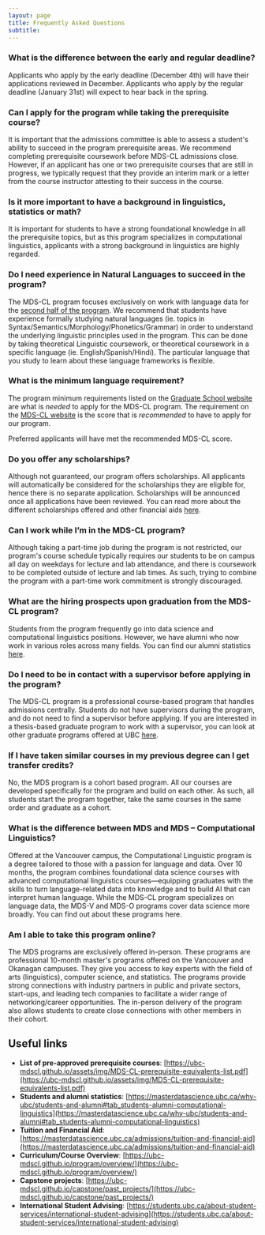 ```yaml
---
layout: page
title: Frequently Asked Questions
subtitle: 
---
```


### What is the difference between the early and regular deadline?  

Applicants who apply by the early deadline (December 4th) will have their applications reviewed in December. Applicants who apply by the regular deadline (January 31st) will expect to hear back in the spring.   


### Can I apply for the program while taking the prerequisite course?  

It is important that the admissions committee is able to assess a student's ability to succeed in the program prerequisite areas. We recommend completing prerequisite coursework before MDS-CL admissions close. However, if an applicant has one or two prerequisite courses that are still in progress, we typically request that they provide an interim mark or a letter from the course instructor attesting to their success in the course. 


### Is it more important to have a background in linguistics, statistics or math?  

It is important for students to have a strong foundational knowledge in all the prerequisite topics, but as this program specializes in computational linguistics, applicants with a strong background in linguistics are highly regarded.  


### Do I need experience in Natural Languages to succeed in the program?  

The MDS-CL program focuses exclusively on work with language data for the [second half of the program](https://masterdatascience.ubc.ca/programs/computational-linguistics#:~:text=Winter:%20January%20-%20April). We recommend that students have experience formally studying natural languages (ie. topics in Syntax/Semantics/Morphology/Phonetics/Grammar) in order to understand the underlying linguistic principles used in the program. This can be done by taking theoretical Linguistic coursework, or theoretical coursework in a specific language (ie. English/Spanish/Hindi). The particular language that you study to learn about these language frameworks is flexible.   


### What is the minimum language requirement?  

The program minimum requirements listed on the [Graduate School website](https://www.grad.ubc.ca/prospective-students/application-admission/ielts-program-minimum-requirements) are what is *needed* to apply for the MDS-CL program. The requirement on the [MDS-CL website](https://masterdatascience.ubc.ca/admissions/international-students#:~:text=Language%20Requirements) is the score that is *recommended* to have to apply for our program.  

Preferred applicants will have met the recommended MDS-CL score. 

 
### Do you offer any scholarships?  

Although not guaranteed, our program offers scholarships. All applicants will automatically be considered for the scholarships they are eligible for, hence there is no separate application. Scholarships will be announced once all applications have been reviewed. You can read more about the different scholarships offered and other financial aids [here](https://masterdatascience.ubc.ca/admissions/tuition-and-financial-aid). 

 
### Can I work while I’m in the MDS-CL program?  

Although taking a part-time job during the program is not restricted, our program's course schedule typically requires our students to be on campus all day on weekdays for lecture and lab attendance, and there is coursework to be completed outside of lecture and lab times. As such, trying to combine the program with a part-time work commitment is strongly discouraged. 

 
### What are the hiring prospects upon graduation from the MDS-CL program? 

Students from the program frequently go into data science and computational linguistics positions. However, we have alumni who now work in various roles across many fields.  You can find our alumni statistics [here](https://masterdatascience.ubc.ca/why-ubc/students-and-alumni#tab_students-alumni-computational-linguistics).  
 

### Do I need to be in contact with a supervisor before applying in the program?  

The MDS-CL program is a professional course-based program that handles admissions centrally. Students do not have supervisors during the program, and do not need to find a supervisor before applying. If you are interested in a thesis-based graduate program to work with a supervisor, you can look at other graduate programs offered at UBC [here](https://www.grad.ubc.ca/prospective-students/graduate-degree-programs). 

 
### If I have taken similar courses in my previous degree can I get transfer credits? 

No, the MDS program is a cohort based program. All our courses are developed specifically for the program and build on each other. As such, all students start the program together, take the same courses in the same order and graduate as a cohort. 

 
### What is the difference between MDS and MDS – Computational Linguistics? 

Offered at the Vancouver campus, the Computational Linguistic program is a degree tailored to those with a passion for language and data. Over 10 months, the program combines foundational data science courses with advanced computational linguistics courses—equipping graduates with the skills to turn language-related data into knowledge and to build AI that can interpret human language. While the MDS-CL program specializes on language data, the MDS-V and MDS-O programs cover data science more broadly. You can find out about these programs here.  

 
### Am I able to take this program online? 

The MDS programs are exclusively offered in-person. These programs are professional 10-month master's programs offered on the Vancouver and Okanagan campuses. They give you access to key experts with the field of arts (linguistics), computer science, and statistics. The programs provide strong connections with industry partners in public and private sectors, start-ups, and leading tech companies to facilitate a wider range of networking/career opportunities. The in-person delivery of the program also allows students to create close connections with other members in their cohort.  


## Useful links  

* **List of pre-approved prerequisite courses**: [https://ubc-mdscl.github.io/assets/img/MDS-CL-prerequisite-equivalents-list.pdf](https://ubc-mdscl.github.io/assets/img/MDS-CL-prerequisite-equivalents-list.pdf)  
* **Students and alumni statistics**: [https://masterdatascience.ubc.ca/why-ubc/students-and-alumni#tab_students-alumni-computational-linguistics](https://masterdatascience.ubc.ca/why-ubc/students-and-alumni#tab_students-alumni-computational-linguistics)  
* **Tuition and Financial Aid**: [https://masterdatascience.ubc.ca/admissions/tuition-and-financial-aid](https://masterdatascience.ubc.ca/admissions/tuition-and-financial-aid)  
* **Curriculum/Course Overview**: [https://ubc-mdscl.github.io/program/overview/](https://ubc-mdscl.github.io/program/overview/)  
* **Capstone projects**: [https://ubc-mdscl.github.io/capstone/past_projects/](https://ubc-mdscl.github.io/capstone/past_projects/) 
* **International Student Advising**: [https://students.ubc.ca/about-student-services/international-student-advising](https://students.ubc.ca/about-student-services/international-student-advising) 

 
